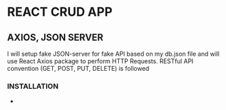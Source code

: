 # REACT CRUD APP
## AXIOS, JSON SERVER

I will setup fake JSON-server for fake API based on my db.json file and will use React Axios package to perform HTTP Requests. 
RESTful API convention (GET, POST, PUT, DELETE) is followed 

### INSTALLATION
* 